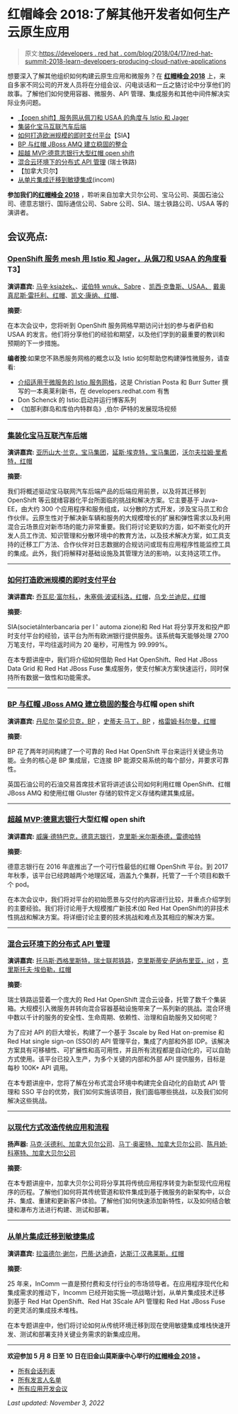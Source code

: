 # 红帽峰会 2018:了解其他开发者如何生产云原生应用

> 原文:[https://developers . red hat . com/blog/2018/04/17/red-hat-summit-2018-learn-developers-producing-cloud-native-applications](https://developers.redhat.com/blog/2018/04/17/red-hat-summit-2018-learn-developers-producing-cloud-native-applications)

想要深入了解其他组织如何构建云原生应用和微服务？在 **[红帽峰会 2018](https://www.redhat.com/en/summit/2018)** 上，来自多家不同公司的开发人员将在分组会议、闪电谈话和一丘之貉讨论中分享他们的故事。了解他们如何使用容器、微服务、API 管理、集成服务和其他中间件解决实际业务问题。

*   [【open shift】服务网从佩刀和 USAA 的角度与 Istio 和 Jager](https://agenda.summit.redhat.com/SessionDetail.aspx?id=154310)
*   [集装化宝马互联汽车后端](https://agenda.summit.redhat.com/SessionDetail.aspx?id=169423)
*   [如何打造欧洲规模的即时支付平台](https://agenda.summit.redhat.com/SessionDetail.aspx?id=154477)【SIA】
*   [BP 与红帽 JBoss AMQ 建立稳固的整合](https://agenda.summit.redhat.com/SessionDetail.aspx?id=154171)
*   [超越 MVP:德意志银行大型红帽 open shift](https://agenda.summit.redhat.com/SessionDetail.aspx?id=154106)
*   [混合云环境下的分布式 API 管理](https://agenda.summit.redhat.com/SessionDetail.aspx?id=153698) (瑞士铁路)
*   [](https://agenda.summit.redhat.com/SessionDetail.aspx?id=154045)【加拿大贝尔】
*   [从单片集成迁移到敏捷集成](https://agenda.summit.redhat.com/SessionDetail.aspx?id=154097)(incom)

**参加我们的[红帽峰会 2018](https://www.redhat.com/en/summit/2018)** ，聆听来自加拿大贝尔公司、宝马公司、英国石油公司、德意志银行、国际通信公司、Sabre 公司、SIA、瑞士铁路公司、USAA 等的演讲者。

## 会议亮点:

### **[OpenShift 服务 mesh 用 Istio 和 Jager，从佩刀和 USAA 的角度看](https://agenda.summit.redhat.com/SessionDetail.aspx?id=154310)T3】**

**演讲嘉宾:** [马辛·książek、](https://agenda.summit.redhat.com/SpeakerDetail.aspx?id=399910)、[诺伯特 wnuk、Sabre](https://agenda.summit.redhat.com/SpeakerDetail.aspx?id=399911) 、[凯西·克鲁斯、USAA、](https://agenda.summit.redhat.com/SpeakerDetail.aspx?id=400002) [戴奥真尼斯·雷托利、红帽](https://agenda.summit.redhat.com/SpeakerDetail.aspx?id=365832)、[凯文·康纳、红帽](https://agenda.summit.redhat.com/SpeakerDetail.aspx?id=366540)、

**摘要:**

在本次会议中，您将听到 OpenShift 服务网格早期访问计划的参与者萨伯和 USAA 的发言。他们将分享他们的经验和期望，以及他们学到的最重要的教训和预期的下一步措施。

**编者按**:如果您不熟悉服务网格的概念以及 Istio 如何帮助您构建弹性微服务，请查看:

*   [介绍适用于微服务的 Istio 服务网格](https://developers.redhat.com/books/introducing-istio-service-mesh-microservices/)，这是 Christian Posta 和 Burr Sutter 撰写的一本奥莱利新书，在 developers.redhat.com 有售
*   Don Schenck 的 Istio:启动并运行博客系列
*   《加那利群岛和库伯内特群岛》,伯尔·萨特的发展现场视频

* * *

### **[集装化宝马互联汽车后端](https://agenda.summit.redhat.com/SessionDetail.aspx?id=169423)**

**演讲嘉宾:** [亚历山大·兰克，宝马集团](https://agenda.summit.redhat.com/SpeakerDetail.aspx?id=366700)，[延斯·埃克特，宝马集团](https://agenda.summit.redhat.com/SpeakerDetail.aspx?id=366701)，[沃尔夫拉姆·里希特，红帽](https://agenda.summit.redhat.com/SpeakerDetail.aspx?id=366702)

**摘要:**

我们将概述驱动宝马联网汽车后端产品的后端应用前景，以及将其迁移到 OpenShift 等云就绪容器化平台所面临的挑战和解决方案。它主要基于 Java-EE，由大约 300 个应用程序和服务组成，以分散的方式开发，涉及宝马员工和合作伙伴。云原生性对于解决新车辆和服务的大规模增长的扩展和弹性需求以及利用混合云场景应对新市场的能力非常重要。我们将讨论更软的方面，如不断变化的开发人员工作流、知识管理和分散环境中的教育方法，以及技术解决方案，如工具支持的迁移工厂方法、合作伙伴对日志数据的合规访问或现有应用程序性能监控工具的集成。此外，我们将解释对基础设施及其管理方法的影响，以支持这项工作。

* * *

### **[如何打造欧洲规模的即时支付平台](https://agenda.summit.redhat.com/SessionDetail.aspx?id=154477)**

**演讲嘉宾:** [乔瓦尼·富尔科，](https://agenda.summit.redhat.com/SpeakerDetail.aspx?id=366664)，[朱塞佩·波诺科洛，红帽](https://agenda.summit.redhat.com/SpeakerDetail.aspx?id=366665)，[乌戈·兰迪尼，红帽](https://agenda.summit.redhat.com/SpeakerDetail.aspx?id=366666)

**摘要:**

SIA(societáInterbancaria per l ' automa zione)和 Red Hat 将分享开发和投产即时支付平台的经验，该平台为所有欧洲银行提供服务。该系统每天能够处理 2700 万笔支付，平均往返时间为 20 毫秒，可用性为 99.999%。

在本专题讲座中，我们将介绍如何借助 Red Hat OpenShift、Red Hat JBoss Data Grid 和 Red Hat JBoss Fuse 集成服务，使支付解决方案快速运行，同时保持所有数据一致性和功能需求。

* * *

### **[BP 与红帽 JBoss AMQ 建立稳固的整合](https://agenda.summit.redhat.com/SessionDetail.aspx?id=154171)与红帽 open shift**

**演讲嘉宾:** [丹尼尔·莫伦贝克，BP](https://agenda.summit.redhat.com/SpeakerDetail.aspx?id=402546) ，[史蒂夫·马丁，BP](https://agenda.summit.redhat.com/SpeakerDetail.aspx?id=402547) ，[格雷姆·科尔曼，红帽](https://agenda.summit.redhat.com/SpeakerDetail.aspx?id=366366)

**摘要:**

BP 花了两年时间构建了一个可靠的 Red Hat OpenShift 平台来运行关键业务功能。业务的核心是 BP 集成层，它连接 BP 能源交易系统的每个部分，并要求可靠性。

英国石油公司的石油交易首席技术官将讲述该公司如何利用红帽 OpenShift、红帽 JBoss AMQ 和使用红帽 Gluster 存储的软件定义存储构建其集成层。

* * *

### **[超越 MVP:德意志银行](https://agenda.summit.redhat.com/SessionDetail.aspx?id=154106)大型红帽 open shift**

**演讲嘉宾:** [威廉·德特巴克，德意志银行](https://agenda.summit.redhat.com/SpeakerDetail.aspx?id=366289)，[克里斯·米尔斯泰德，雷德哈特](https://agenda.summit.redhat.com/SpeakerDetail.aspx?id=366290)

**摘要:**

德意志银行在 2016 年底推出了一个可行性最低的红帽 OpenShift 平台。到 2017 年秋季，该平台已经跨越两个地理区域，涵盖九个集群，托管了一千个项目和数千个 pod。

在本次会议中，我们将对平台的初始愿景与交付的内容进行比较，并重点介绍学到的主要经验。我们将讨论用于大规模推广新技术(如 Red Hat OpenShift)的非技术性挑战和解决方案。将详细讨论主要的技术挑战和难点及其相应的解决方案。

* * *

### **[混合云环境下的分布式 API 管理](https://agenda.summit.redhat.com/SessionDetail.aspx?id=153698)**

**演讲嘉宾:** [托马斯·西格里斯特，瑞士联邦铁路](https://agenda.summit.redhat.com/SpeakerDetail.aspx?id=365861)，[克里斯蒂安·萨纳布里亚，ipt](https://agenda.summit.redhat.com/SpeakerDetail.aspx?id=365862) ，[克里斯托夫·埃伯勒，红帽](https://agenda.summit.redhat.com/SpeakerDetail.aspx?id=365863)

**摘要:**

瑞士铁路运营着一个庞大的 Red Hat OpenShift 混合云设备，托管了数千个集装箱。大规模引入微服务并转向混合容器基础设施带来了一系列新的挑战。混合环境中数以千计的服务的安全性、生命周期、依赖性、治理和自助服务又如何呢？

为了应对 API 的巨大增长，构建了一个基于 3scale by Red Hat on-premise 和 Red Hat single sign-on (SSO)的 API 管理平台，集成了内部和外部 IDP。该解决方案具有可移植性、可扩展性和高可用性，并且所有流程都是自动化的，可以自助方式使用。该平台已投入生产，为多个关键的内部和外部 API 提供服务，目标是每秒 100K+ API 调用。

在本专题讲座中，您将了解在分布式混合环境中构建完全自动化的自助式 API 管理和 SSO 平台的优势，我们如何实施该项目，我们面临哪些挑战，以及我们如何解决这些挑战。

* * *

### **[以现代方式改造传统应用和流程](https://agenda.summit.redhat.com/SessionDetail.aspx?id=154045)**

**扬声器:** [马克·沃德利、加拿大贝尔公司](https://agenda.summit.redhat.com/SpeakerDetail.aspx?id=366209)、[马丁·奥密特、加拿大贝尔公司](https://agenda.summit.redhat.com/SpeakerDetail.aspx?id=366210)、[陈月娇·科塞特、加拿大贝尔公司](https://agenda.summit.redhat.com/SpeakerDetail.aspx?id=366211)

**摘要:**

在本专题讲座中，加拿大贝尔公司将分享其将传统应用程序转变为新型现代应用程序的历程。了解他们如何将其传统管道和软件集成到基于微服务的新架构中，以合并、集成、重建和更新客户体验。了解他们如何快速添加新特性，以及如何结合敏捷和瀑布方法进行构建、测试和部署。

* * *

### **[从单片集成迁移到敏捷集成](https://agenda.summit.redhat.com/SessionDetail.aspx?id=154097)**

**演讲嘉宾:** [拉温德尔·谢尔](https://agenda.summit.redhat.com/SpeakerDetail.aspx?id=366277)，[巴蒂·达迪奇](https://agenda.summit.redhat.com/SpeakerDetail.aspx?id=403138)，[达斯汀·汉弗莱斯，红帽](https://agenda.summit.redhat.com/SpeakerDetail.aspx?id=366276)

**摘要:**

25 年来，InComm 一直是预付费和支付行业的市场领导者。在应用程序现代化和集成需求的推动下，Incomm 已经开始实施一项战略计划，从单片集成技术迁移到基于 Red Hat OpenShift、Red Hat 3Scale API 管理和 Red Hat JBoss Fuse 的更灵活的集成技术堆栈。

在本专题讲座中，他们将讨论如何从传统环境迁移到现在使用敏捷集成堆栈快速开发、测试和部署支持关键业务需求的新集成应用。

* * *

**欢迎参加 5 月 8 日至 10 日在旧金山莫斯康中心举行的[红帽峰会 2018](https://www.redhat.com/en/summit/2018) 。**

*   [所有会话列表](https://agenda.summit.redhat.com/)
*   [所有发言人名单](https://agenda.summit.redhat.com/Speakers.aspx)
*   [所有应用开发会议](https://agenda.summit.redhat.com/?Application%20development=2)

*Last updated: November 3, 2022*